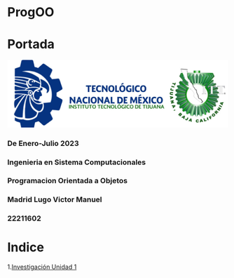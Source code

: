 # ProgOO
# Portada
![](./ParadigmaOO/img/TecNM-ITT-sgc-2018-color-scaled-e1646127126124-1536x469.jpg "logo tec")
### De Enero-Julio 2023
### Ingenieria en Sistema Computacionales
### Programacion Orientada a Objetos
### Madrid Lugo Victor Manuel
### 22211602
# Indice
1.[Investigación Unidad 1](./ParadigmaOO/ar.md)
